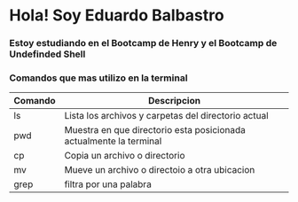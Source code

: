 # Hola! Soy Eduardo Balbastro
### Estoy estudiando en el Bootcamp de Henry y el Bootcamp de Undefinded Shell
### Comandos que mas utilizo en la terminal
| Comando | Descripcion |
|---------|-------------|
|ls	    |Lista los archivos y carpetas del directorio actual                              |
|pwd	|Muestra en que directorio esta posicionada actualmente la terminal               |
|cp	    |Copia un archivo o directorio                                                    |
|mv	    |Mueve un archivo o directoio a otra ubicacion                                    |
|grep	|filtra por una palabra                                                           |


